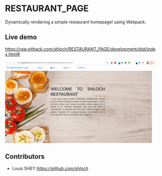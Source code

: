 # RESTAURANT_PAGE

Dynamically rendering a simple restaurant homepage! using Webpack.


## Live demo

https://raw.githack.com/shloch/RESTAURANT_PAGE/development/dist/index.html#

![alt text](https://github.com/shloch/RESTAURANT_PAGE/blob/master/dist/assets/restaurant.gif)

## Contributors

- Louis SHEY _https://github.com/shloch_
